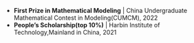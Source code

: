 
- **First Prize in Mathematical Modeling** | China Undergraduate Mathematical Contest in Modeling(CUMCM), 2022
- **People’s Scholarship(top 10%)** | Harbin Institute of Technology,Mainland in China, 2021 

